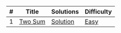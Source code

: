 |#|Title|Solutions|Difficulty|
|-|-----|---------|----------|
|1|[Two Sum](https://leetcode.com/problems/two-sum/)|[Solution](./Easy/0001-Two%20Sum)|[Easy](./Easy)|
